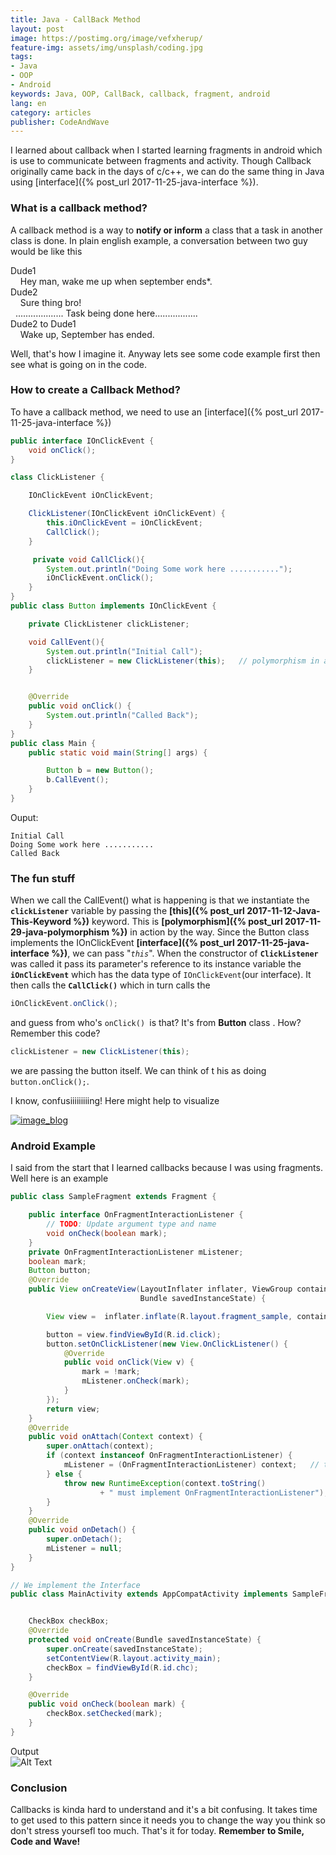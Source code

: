 ```yaml
---
title: Java - CallBack Method
layout: post
image: https://postimg.org/image/vefxherup/
feature-img: assets/img/unsplash/coding.jpg
tags:
- Java
- OOP
- Android
keywords: Java, OOP, CallBack, callback, fragment, android
lang: en
category: articles
publisher: CodeAndWave
---
```


I learned about callback when I started learning fragments in android which is use to communicate between fragments and activity.  Though Callback originally came back in the days of c/c++, we can do the same thing in Java using [interface]({% post_url 2017-11-25-java-interface %}). 

### What is a callback method?

A callback method is a way to **notify or inform** a class that a task  in another class is done. In plain english example, a conversation between two guy would be like this

<p class="callback">
 Dude1<br/>
&nbsp; &nbsp; Hey man, wake me up when september ends*.<br/>
Dude2<br/>
&nbsp; &nbsp; Sure thing bro! <br/>
&nbsp;  ................... Task being done here.................<br/>
 Dude2 to Dude1<br/>
&nbsp; &nbsp; Wake up, September has ended.<br/>
</p>

Well, that's how I imagine it.  Anyway lets see some code example first then see what is going on in the code.

### How to create a Callback Method?
To have a callback method, we need to use an [interface]({% post_url 2017-11-25-java-interface %})

``` java
public interface IOnClickEvent {
    void onClick();
}

class ClickListener {

    IOnClickEvent iOnClickEvent;

    ClickListener(IOnClickEvent iOnClickEvent) {
        this.iOnClickEvent = iOnClickEvent;
        CallClick();
    }

     private void CallClick(){
        System.out.println("Doing Some work here ...........");
        iOnClickEvent.onClick();
    }
}
public class Button implements IOnClickEvent {

    private ClickListener clickListener;

    void CallEvent(){
        System.out.println("Initial Call");
        clickListener = new ClickListener(this);   // polymorphism in action right here!
    }


    @Override
    public void onClick() {
        System.out.println("Called Back");
    }
}
public class Main {
    public static void main(String[] args) {

        Button b = new Button();
        b.CallEvent();
    }
}
```

Ouput:
```
Initial Call
Doing Some work here ...........
Called Back
```



### The fun stuff
When we call the CallEvent() what is happening is that we instantiate the **`clickListener`**  variable by passing the **[this]({% post_url 2017-11-12-Java-This-Keyword %})** keyword. This is **[polymorphism]({% post_url 2017-11-29-java-polymorphism %})** in action by the way. Since the Button class implements the IOnClickEvent **[interface]({% post_url 2017-11-25-java-interface %})**, we can pass "*`this`*". When the constructor of **`ClickListener`** was called it pass its parameter's reference to its  instance variable the **`iOnClickEvent`** which has the data type of `IOnClickEvent`(our interface). It then calls the **`CallClick()`** which in turn calls the 
``` java 
iOnClickEvent.onClick();
```
and guess from  who's `onClick() `is that? It's from **Button** class . How? Remember this code? 

``` java
clickListener = new ClickListener(this);
```
we are passing the button itself.  We can think of t his as doing `button.onClick();`. 

I know, confusiiiiiiiiing! Here might help to visualize


<!-- <img src="{{site.baseurl}}/assets/img/blog/callback.png" alt="Girl in a jacket" style="width:400px;height:400px;">  -->


[![image_blog]({{site.baseurl}}/assets/img/blog/callback.png)]({{site.baseurl}}/assets/img/blog/callback.png)




### Android Example
I said from the start that I learned callbacks because I was using fragments. Well here is an example

``` java 
public class SampleFragment extends Fragment {

    public interface OnFragmentInteractionListener {
        // TODO: Update argument type and name
        void onCheck(boolean mark);
    }
    private OnFragmentInteractionListener mListener;
    boolean mark;
    Button button;
    @Override
    public View onCreateView(LayoutInflater inflater, ViewGroup container,
                             Bundle savedInstanceState) {

        View view =  inflater.inflate(R.layout.fragment_sample, container, false);

        button = view.findViewById(R.id.click);
        button.setOnClickListener(new View.OnClickListener() {
            @Override
            public void onClick(View v) {
                mark = !mark;
                mListener.onCheck(mark);
            }
        });
        return view;
    }
    @Override
    public void onAttach(Context context) {
        super.onAttach(context);
        if (context instanceof OnFragmentInteractionListener) {
            mListener = (OnFragmentInteractionListener) context;   // this is where we attach the main activity to our mListener
        } else {
            throw new RuntimeException(context.toString()
                    + " must implement OnFragmentInteractionListener");
        }
    }
    @Override
    public void onDetach() {
        super.onDetach();
        mListener = null;
    }
}

// We implement the Interface
public class MainActivity extends AppCompatActivity implements SampleFragment.OnFragmentInteractionListener { 


    CheckBox checkBox;
    @Override
    protected void onCreate(Bundle savedInstanceState) {
        super.onCreate(savedInstanceState);
        setContentView(R.layout.activity_main);
        checkBox = findViewById(R.id.chc);
    }

    @Override
    public void onCheck(boolean mark) {
        checkBox.setChecked(mark);
    }
}

```

Output
<br />
![Alt Text](https://media.giphy.com/media/3o752e46d9Y7yP05Ko/giphy.gif)



### Conclusion
Callbacks is kinda hard to understand and it's a bit confusing. It takes time to get used to this pattern since it needs  you to change the way you think so don't stress yoursefl too much. That's it for today. **Remember to Smile, Code and Wave!**